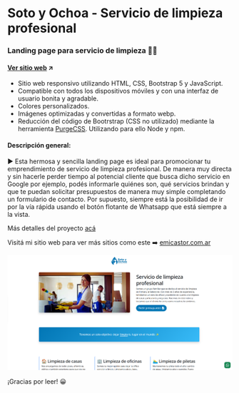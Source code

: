 # Soto y Ochoa - Servicio de limpieza profesional
### Landing page para servicio de limpieza 🧹🧼 
#### [Ver sitio web]() ↗️

- Sitio web responsivo utilizando HTML, CSS, Bootstrap 5 y JavaScript.
- Compatible con todos los dispositivos móviles y con una interfaz de usuario bonita y agradable.
- Colores personalizados.
- Imágenes optimizadas y convertidas a formato webp.
- Reducción del código de Bootrstrap (CSS no utilizado) mediante la herramienta [PurgeCSS](https://purgecss.com/). Utilizando para ello Node y npm.

#### Descripción general:
▶️ Esta hermosa y sencilla landing page es ideal para promocionar tu emprendimiento de servicio de limpieza profesional. De manera muy directa y sin hacerle perder tiempo al potencial cliente que busca dicho servicio en Google por ejemplo, podés informarle quiénes son, qué servicios brindan y que te puedan solicitar presupuestos de manera muy simple completando un formulario de contacto. Por supuesto, siempre está la posibilidad de ir por la vía rápida usando el botón flotante de Whatsapp que está siempre a la vista.

Más detalles del proyecto [acá]()  

Visitá mi sitio web para ver más sitios como este ➡️ [emicastor.com.ar](https://emicastor.com.ar)

![Captura de pantalla del sitio web de Inglés con Magalí](/assets/img/preview.png)

¡Gracias por leer! 😀
